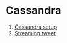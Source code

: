 # Cassandra

1. <a href=https://github.com/kckenneth/Cassandra/blob/master/setup.md>Cassandra setup</a>
2. <a href=https://github.com/kckenneth/Cassandra/blob/master/streaming_tweet.md>Streaming tweet</a>
